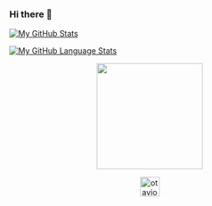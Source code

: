 ### Hi there 👋

[![My GitHub Stats](https://github-readme-stats.vercel.app/api/?username=johnnybigoo&count_private=true&theme=default_repocard&showicons=true)]()

[![My GitHub Language Stats](https://github-readme-stats.vercel.app/api/top-langs/?username=johnnybigoo&langs_count=5&theme=default_repocard)]()

<p align="center">
  <img align="center" height="190" src="https://github-readme-stats.anuraghazra1.vercel.app/api/top-langs/?username=johnnybigoo&layout=compact&theme=dracula" />
</p>

<p align="center">
 </a>
  <a href="https://linkedin.com/in/jonestavares" target="_blank">
    <img align="center" src="https://cdn.jsdelivr.net/npm/simple-icons@3.0.1/icons/linkedin.svg" alt="otavioperkles" height="35" width="35" />
  </a>
 </p>
  
  

<!--
**johnnybigoo/johnnybigoo** is a ✨ _special_ ✨ repository because its `README.md` (this file) appears on your GitHub profile.

Here are some ideas to get you started:

- 🔭 I’m currently working on ...
- 🌱 I’m currently learning ...
- 👯 I’m looking to collaborate on ...
- 🤔 I’m looking for help with ...
- 💬 Ask me about ...
- 📫 How to reach me: ...
- 😄 Pronouns: ...
- ⚡ Fun fact: ...
-->

